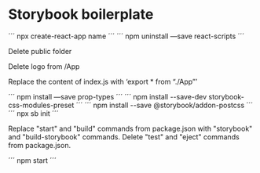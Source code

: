 # Storybook boilerplate

´´´
npx create-react-app name
´´´
´´´
npm uninstall —save react-scripts
´´´

Delete public folder

Delete logo from /App

Replace the content of index.js with ‘export * from “./App”’

´´´
npm install —save prop-types
´´´
´´´
npm install --save-dev storybook-css-modules-preset
´´´
´´´
npm install --save @storybook/addon-postcss
´´´
´´´
npx sb init
´´´

Replace "start" and "build" commands from package.json with "storybook" and "build-storybook" commands.
Delete "test" and "eject" commands from package.json.

´´´
npm start
´´´
